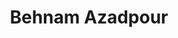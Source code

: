 ---
layout: page
title: Behnam Azadpour
description: PhD student<br>MS, Materials Science and Engineering, Sharif University of Technology (2021)<br>BS, Metallurgy and Materials Engineering, University of Tehran (2018) 
img: assets/img/behnam.jpg
redirect: 
importance: 2
category: Graduate Students
horizontal: true
---